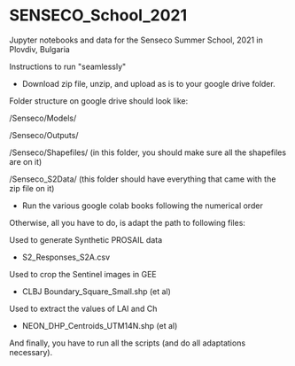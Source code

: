 # SENSECO_School_2021
Jupyter notebooks and data for the Senseco Summer School, 2021 in Plovdiv, Bulgaria


Instructions to run "seamlessly"

- Download zip file, unzip, and upload as is to your google drive folder. 

Folder structure on google drive should look like:

/Senseco/Models/

/Senseco/Outputs/

/Senseco/Shapefiles/ (in this folder, you should make sure all the shapefiles are on it)

/Senseco_S2Data/ (this folder should have everything that came with the zip file on it)

- Run the various google colab books following the numerical order


Otherwise, all you have to do, is adapt the path to following files:

Used to generate Synthetic PROSAIL data
- S2_Responses_S2A.csv 

Used to crop the Sentinel images in GEE
- CLBJ Boundary_Square_Small.shp (et al)

Used to extract the values of LAI and Ch 
- NEON_DHP_Centroids_UTM14N.shp (et al)

And finally, you have to run all the scripts (and do all adaptations necessary). 

